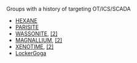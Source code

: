 Groups with a history of targeting OT/ICS/SCADA

- [HEXANE](https://attack.mitre.org/groups/G1001/)
- [PARISITE](https://www.dragos.com/threat/parisite/)
- [WASSONITE](https://attack.mitre.org/groups/G0138/), [[2]](https://www.dragos.com/threat/wassonite/)
- [MAGNALLIUM](https://attack.mitre.org/groups/G0064/), [[2]](https://www.dragos.com/threat/magnallium/)
- [XENOTIME](https://attack.mitre.org/groups/G0088/), [[2]](https://www.dragos.com/resources/?_block_resources_tags_filter=xenotime)
- [LockerGoga](https://attack.mitre.org/software/S0372/)
